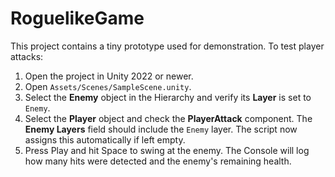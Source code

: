 # RoguelikeGame

This project contains a tiny prototype used for demonstration. To test player attacks:

1. Open the project in Unity 2022 or newer.
2. Open `Assets/Scenes/SampleScene.unity`.
3. Select the **Enemy** object in the Hierarchy and verify its **Layer** is set to `Enemy`.
4. Select the **Player** object and check the **PlayerAttack** component. The **Enemy Layers** field should include the `Enemy` layer. The script now assigns this automatically if left empty.
5. Press Play and hit Space to swing at the enemy. The Console will log how many hits were detected and the enemy's remaining health.

